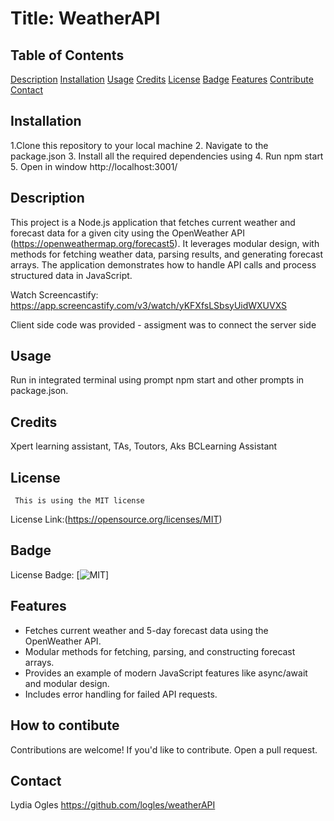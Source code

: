 # Title: WeatherAPI

## Table of Contents

[Description](#description)
[Installation](#installation)
[Usage](#usage)
[Credits](#credits)
[License](#license)
[Badge](#badge)
[Features](#features)
[Contribute](#contribute)
[Contact](#contact)

## Installation

1.Clone this repository to your local machine 2. Navigate to the package.json 3. Install all the required dependencies using 4. Run npm start 5. Open in window http://localhost:3001/

## Description

This project is a Node.js application that fetches current weather and forecast data for a given city using the OpenWeather API (https://openweathermap.org/forecast5). It leverages modular design, with methods for fetching weather data, parsing results, and generating forecast arrays. The application demonstrates how to handle API calls and process structured data in JavaScript.

Watch Screencastify: https://app.screencastify.com/v3/watch/yKFXfsLSbsyUidWXUVXS

Client side code was provided - assigment was to connect the server side

## Usage

Run in integrated terminal using prompt npm start and other prompts in package.json.

## Credits

Xpert learning assistant, TAs, Toutors, Aks BCLearning Assistant

## License

     This is using the MIT license

License Link:(https://opensource.org/licenses/MIT)

## Badge

License Badge: [![MIT](https://img.shields.io/badge/License-MIT-yellow.svg)]

## Features

- Fetches current weather and 5-day forecast data using the OpenWeather API.
- Modular methods for fetching, parsing, and constructing forecast arrays.
- Provides an example of modern JavaScript features like async/await and modular design.
- Includes error handling for failed API requests.

## How to contibute

Contributions are welcome! If you'd like to contribute. Open a pull request.

## Contact

Lydia Ogles
https://github.com/logles/weatherAPI
